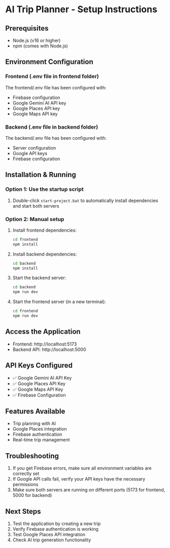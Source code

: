 # AI Trip Planner - Setup Instructions

## Prerequisites
- Node.js (v16 or higher)
- npm (comes with Node.js)

## Environment Configuration

### Frontend (.env file in frontend folder)
The frontend/.env file has been configured with:
- Firebase configuration
- Google Gemini AI API key
- Google Places API key
- Google Maps API key

### Backend (.env file in backend folder)
The backend/.env file has been configured with:
- Server configuration
- Google API keys
- Firebase configuration

## Installation & Running

### Option 1: Use the startup script
1. Double-click `start-project.bat` to automatically install dependencies and start both servers

### Option 2: Manual setup
1. Install frontend dependencies:
   ```bash
   cd frontend
   npm install
   ```

2. Install backend dependencies:
   ```bash
   cd backend
   npm install
   ```

3. Start the backend server:
   ```bash
   cd backend
   npm run dev
   ```

4. Start the frontend server (in a new terminal):
   ```bash
   cd frontend
   npm run dev
   ```

## Access the Application
- Frontend: http://localhost:5173
- Backend API: http://localhost:5000

## API Keys Configured
- ✅ Google Gemini AI API Key
- ✅ Google Places API Key
- ✅ Google Maps API Key
- ✅ Firebase Configuration

## Features Available
- Trip planning with AI
- Google Places integration
- Firebase authentication
- Real-time trip management

## Troubleshooting
1. If you get Firebase errors, make sure all environment variables are correctly set
2. If Google API calls fail, verify your API keys have the necessary permissions
3. Make sure both servers are running on different ports (5173 for frontend, 5000 for backend)

## Next Steps
1. Test the application by creating a new trip
2. Verify Firebase authentication is working
3. Test Google Places API integration
4. Check AI trip generation functionality

